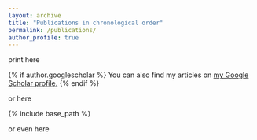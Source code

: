 ```yaml
---
layout: archive
title: "Publications in chronological order"
permalink: /publications/
author_profile: true
---
```


print here

{% if author.googlescholar %}
  You can also find my articles on <u><a href="{{author.googlescholar}}">my Google Scholar profile</a>.</u>
{% endif %}

or here

{% include base_path %}
<!--
{% for post in site.publications reversed %}
  {% include archive-single.html %}
{% endfor %}
-->


or even here
